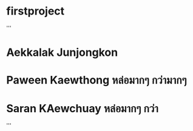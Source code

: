# firstproject

'''
#   Aekkalak Junjongkon
#   Paween Kaewthong หล่อมากๆ กว่ามากๆ
#  Saran KAewchuay หล่อมากๆ กว่า
'''
